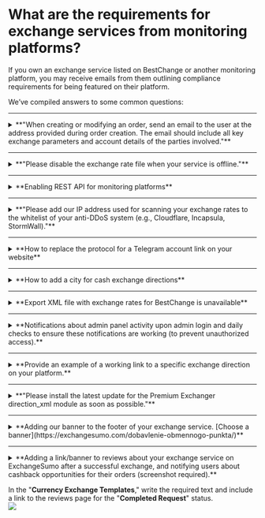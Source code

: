 # What are the requirements for exchange services from monitoring platforms?

If you own an exchange service listed on BestChange or another monitoring platform, you may receive emails from them outlining compliance requirements for being featured on their platform.

We’ve compiled answers to some common questions:

***

<details>

<summary>**"When creating or modifying an order, send an email to the user at the address provided during order creation. The email should include all key exchange parameters and account details of the parties involved."**</summary>

You can configure the sending of account details in the email template (under the "**Messages**" section) by adding the shortcode **\[to\_account]** to the appropriate line (or by using the "**Merchant Account**" shortcode button). Follow the [instructions](https://premium.gitbook.io/main/en/basic-settings/uvedomleniya/opovesheniya-po-e-mail) to set up email notifications.

**For version 2.5:**\
Go to "**Exchange Settings**" -> "**General Settings**" and select "**Request account details when creating an order**."

![Version 2.5 Screenshot](../../.gitbook/assets/image%20\(1124\)_eng.png)

**For version 2.4:**\
The user will receive two emails: one confirming the order creation and another with payment details. You need to configure both templates.

![Version 2.4 Screenshot 1](../../.gitbook/assets/image%20\(1305\)_eng.png)\
![Version 2.4 Screenshot 2](../../.gitbook/assets/image%20\(1306\)_eng.png)

</details>

***

<details>

<summary>**"Please disable the exchange rate file when your service is offline."**</summary>

Create a maintenance mode in the "**Maintenance Mode**" section and configure the XML file display settings within the mode.

![Maintenance Mode Screenshot](../../.gitbook/assets/image%20\(961\)_eng.png)

</details>

***

<details>

<summary>**Enabling REST API for monitoring platforms**</summary>

#### Previous API Version

1. Activate the "**Affiliate Program API**" module in the "**Modules**" section.\
   ![Affiliate Program API Screenshot](../../.gitbook/assets/image%20\(1069\)_eng.png)
2. Enable the "**Work with REST API (ppapi)**" option in the user profile settings.\
   ![REST API Option Screenshot](../../.gitbook/assets/image%20\(1243\)_eng.png)

#### Current API Version

* Refer to the [API Documentation](https://premium.gitbook.io/main/en/api-premium-exchanger/api-v1).

1. Activate the "**API**" module in the "**Modules**" section.\
   ![API Module Screenshot](../../.gitbook/assets/image%20\(602\)_eng.png)
2. Configure the options in the "**API - Settings**" section as shown below.\
   ![API Settings Screenshot](../../.gitbook/assets/image%20\(603\)_eng.png)
3. Enable the "**Work with REST API**" option in the user profile settings for the user who will generate the API keys.\
   ![API Key Option Screenshot](../../.gitbook/assets/image%20\(601\)_eng.png)
4. The user can then [generate API keys](https://premium.gitbook.io/main/en/api-premium-exchanger/api-v1#poluchenie-api-klyuchei-cherez-lichnyi-kabinet-polzovatelya) independently for accessing the exchange service API.

</details>

***

<details>

<summary>**"Please add our IP address used for scanning your exchange rates to the whitelist of your anti-DDoS system (e.g., Cloudflare, Incapsula, StormWall)."**</summary>

**Example for Cloudflare:**

1. Go to the "**Security** ➔ **WAF**" section in your Cloudflare dashboard.
2. Navigate to the "**Tools**" tab and add the required IP addresses, selecting the action "**Allow**."\
   ![Cloudflare WAF Screenshot](../../.gitbook/assets/image%20\(2126\)_eng.png)
3. Save the settings.\
   ![Cloudflare Save Settings Screenshot](../../.gitbook/assets/image%20\(2127\)_eng.png)

</details>

***

<details>

<summary>**How to replace the protocol for a Telegram account link on your website**</summary>

You can only change the protocol by editing the code. Replace **https://t.me/** with **tg://resolve?domain=** in the file `wp-content/themes/your_theme_name/header.php`.

**Before the change:**\
![Before Change Screenshot](../../.gitbook/assets/%D0%B8%D0%B7%D0%BE%D0%B1%D1%80%D0%B0%D0%B6%D0%B5%D0%BD%D0%B8%D0%B5%20\(84\)_eng.png)

**After the change:**\
![After Change Screenshot](../../.gitbook/assets/%D0%B8%D0%B7%D0%BE%D0%B1%D1%80%D0%B0%D0%B6%D0%B5%D0%BD%D0%B8%D0%B5%20\(21\)_eng.png)

</details>

***

<details>

<summary>**How to add a city for cash exchange directions**</summary>

#### XML File

1. Add cities in the "**Cities**" section and link them to the exchange direction.\
   ![Cities Section Screenshot](../../.gitbook/assets/image%20\(867\)_eng.png)
2. In the "**Labels for param parameter**" field, specify parameters according to [BestChange requirements](https://www.bestchange.ru/wiki/rates.html).\
   ![Labels Screenshot](../../.gitbook/assets/image%20\(1114\)_eng.png)
3. The information will then appear in your XML file.\
   ![XML File Screenshot](../../.gitbook/assets/image%20\(1066\)_eng.png)

#### Email Notification

1. In the "**Exchange Directions**" section, go to the cash exchange direction and specify the text for the template using the "**City**" shortcode.\
   ![Template Screenshot](../../.gitbook/assets/image%20\(905\)_eng.png)
2. In the "**Messages**" -> "**Email Templates**" section, add the "**Exchange Direction Template**" shortcode for the "New Order" status.\
   ![Email Template Screenshot](../../.gitbook/assets/image%20\(1054\)_eng.png)

The text from the "**Exchange Direction Template**" field will be displayed in the email.

</details>

***

<details>

<summary>**Export XML file with exchange rates for BestChange is unavailable**</summary>

If the file is unavailable, add BestChange’s IP address in the Cloudflare control panel.

**For the old Cloudflare dashboard:**

1. Enable "**Bot Fight Mode**" in the "**Security** ➔ **Bots**" section.\
   ![Bot Fight Mode Screenshot](../../.gitbook/assets/image%20\(61\)_eng.png)
2. In "**Security** ➔ **WAF** ➔ **Tools**," create a rule with the IP address **`162.19.29.225`** and select the action "**Allow**." Save the rule.\
   ![Old Dashboard Rule Screenshot](../../.gitbook/assets/image%20\(62\)_eng.png)
3. The added rule will appear as follows:\
   ![Old Dashboard Rule Display Screenshot](../../.gitbook/assets/image%20\(63\)_eng.png)

**For the new Cloudflare dashboard:**

1. Go to "**Security** ➔ **Settings** ➔ **Bot Traffic**" and enable "**Bot Fight Mode**."\
   ![New Dashboard Bot Fight Mode Screenshot](../../.gitbook/assets/image%20\(68\)_eng.png)
2. Add a new rule (IP access rules) in "**Security** ➔ **Security Rules**."\
   ![New Dashboard Rule Screenshot](../../.gitbook/assets/image%20\(65\)_eng.png)
3. Specify the IP address **`162.19.29.225`** in the rule and select the action "**Allow**." Save the rule.\
   ![New Dashboard Rule Save Screenshot](../../.gitbook/assets/image%20\(66\)_eng.png)
4. The added rule will appear as follows:\
   ![New Dashboard Rule Display Screenshot](../../.gitbook/assets/image%20\(67\)_eng.png)

After these settings, access to the XML file will be restored.

</details>

***

<details>

<summary>**Notifications about admin panel activity upon admin login and daily checks to ensure these notifications are working (to prevent unauthorized access).**</summary>

1. Enable and configure the template in "**Messages**" → "**Email Templates**" → "**Notify about user login to the admin panel**."\
   ![Login Notification Template Screenshot](../../.gitbook/assets/image%20\(2108\)_eng.png)
2. In the admin panel, go to "**Users**," select the user for whom you want to receive notifications, and set "**Yes**" for the "**Login Notification (Email)**" parameter.\
   ![User Notification Settings Screenshot](../../.gitbook/assets/image%20\(2109\)_eng.png)

You can also enable similar notifications for [Telegram](https://premium.gitbook.io/main/en/basic-settings/uvedomleniya-administratoram-i-klientam/uvedomleniya-v-telegram) and SMS.

</details>

***

<details>

<summary>**Provide an example of a working link to a specific exchange direction on your platform.**</summary>

Ensure the following are configured:

* Currency codes in the XML file comply with standards.
* The "**Redirect to Exchange Direction**" module is enabled.
* Parameters for your exchange service are being transmitted from BestChange (if not, contact their technical support to enable data transmission).\
  ![Redirect Module Screenshot](../../.gitbook/assets/image%20\(1494\)_eng.png)

</details>

***

<details>

<summary>**"Please install the latest update for the Premium Exchanger direction_xml module as soon as possible."**</summary>

To ensure proper functionality of BestChange with your export XML file, update the module on your server.

1. [Download](https://premiumexchanger.com/uscripts/) the update for your script version (PHP version doesn’t matter—download the archive for your script version).\
   ![Download Update Screenshot](../../.gitbook/assets/image%20\(2161\)_eng.png)
2. Deactivate the "**Configure Exchange Directions Output in XML/TXT File**" module in the "**Modules**" section.\
   ![Deactivate Module Screenshot](../../.gitbook/assets/image%20\(2162\)_eng.png)
3. Log in to ISP Manager under the user created for the site, go to the "**Sites**" section, select the site, and navigate to "**Site Files**."\
   ![ISP Manager Screenshot](../../.gitbook/assets/image%20\(2159\)_eng.png)
4. Extract the downloaded archive and upload the **`direction_xml`** folder to the server, replacing existing files.\
   Path: **`wp-content/plugins/premiumbox/moduls/`**\
   ![Upload Files Screenshot](../../.gitbook/assets/image%20\(2160\)_eng.png)
5. Reactivate the "**Configure Exchange Directions Output in XML/TXT File**" module in the "**Modules**" section.

</details>

***

<details>

<summary>**Adding our banner to the footer of your exchange service. [Choose a banner](https://exchangesumo.com/dobavlenie-obmennogo-punkta/)**</summary>

1. In the "**Partners**" section of the admin panel, activate the banner.\
   ![Activate Banner Screenshot](../../.gitbook/assets/image%20\(1126\)_eng.png)
2. If the desired banner is not listed, click "**Add**" in the "**Partners**" section.\
   ![Add Banner Screenshot](../../.gitbook/assets/%D0%B8%D0%B7%D0%BE%D0%B1%D1%80%D0%B0%D0%B6%D0%B5%D0%BD%D0%B8%D0%B5%20\(188\)_eng.png)
3. Enter the name, add the partner’s link, and upload their banner/image.\
   ![Upload Banner Screenshot](../../.gitbook/assets/%D0%B8%D0%B7%D0%BE%D0%B1%D1%80%D0%B0%D0%B6%D0%B5%D0%BD%D0%B8%D0%B5%20\(82\)_eng.png)

For example, a monitoring platform may request you to add their banner:\
&#xNAN;_"We would appreciate it if you could place our banner: `<img src="https://e-mon.ru/b88x31_eng.png" alt="Best exchange rates" title="Best exchange rates" border="0">`"_

Download the banner (`https://e-mon.ru/b88x31_eng.png`) to your computer and upload it in the specified section.

</details>

***

<details>

<summary>**Adding a link/banner to reviews about your exchange service on ExchangeSumo after a successful exchange, and notifying users about cashback opportunities for their orders (screenshot required).**</summary>

Follow the instructions provided by ExchangeSumo to integrate the link/banner and set up notifications.

</details>

In the "**Currency Exchange Templates**," write the required text and include a link to the reviews page for the "**Completed Request**" status.\
![](../../.gitbook/assets/image%20\(990\)_eng.png)

